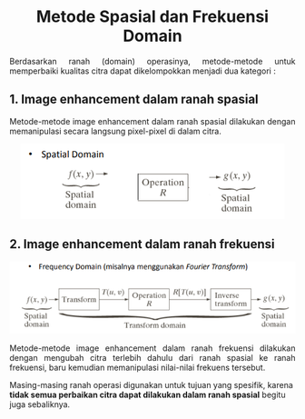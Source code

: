 <center><h1>Metode Spasial dan Frekuensi Domain</h1></center>

<p align="justify">Berdasarkan ranah (domain) operasinya, metode-metode untuk memperbaiki kualitas citra dapat dikelompokkan menjadi dua kategori : </p>

## **1. Image enhancement dalam ranah spasial**
<p align="justify">Metode-metode image enhancement dalam ranah spasial dilakukan dengan memanipulasi secara langsung pixel-pixel di dalam citra.</p>
<p align="center"><img src="img/spasial.png"></p>

## **2. Image enhancement dalam ranah frekuensi**

<p align="center"><img src="img/frek.png"></p>
<p align="justify">Metode-metode image enhancement dalam ranah frekuensi dilakukan dengan mengubah citra terlebih dahulu dari ranah spasial ke ranah frekuensi, baru kemudian memanipulasi nilai-nilai frekuens tersebut.</p>

<p align="jutsify">Masing-masing ranah operasi digunakan untuk tujuan yang spesifik, karena <b>tidak semua perbaikan citra dapat dilakukan dalam ranah spasial</b> begitu juga sebaliknya.</p>